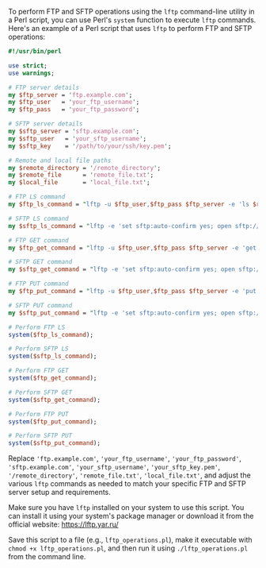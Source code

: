 To perform FTP and SFTP operations using the `lftp` command-line utility in a Perl script, you can use Perl's `system` function to execute `lftp` commands. Here's an example of a Perl script that uses `lftp` to perform FTP and SFTP operations:

```perl
#!/usr/bin/perl

use strict;
use warnings;

# FTP server details
my $ftp_server = 'ftp.example.com';
my $ftp_user   = 'your_ftp_username';
my $ftp_pass   = 'your_ftp_password';

# SFTP server details
my $sftp_server = 'sftp.example.com';
my $sftp_user   = 'your_sftp_username';
my $sftp_key    = '/path/to/your/ssh/key.pem';

# Remote and local file paths
my $remote_directory = '/remote_directory';
my $remote_file      = 'remote_file.txt';
my $local_file       = 'local_file.txt';

# FTP LS command
my $ftp_ls_command = "lftp -u $ftp_user,$ftp_pass $ftp_server -e 'ls $remote_directory'";

# SFTP LS command
my $sftp_ls_command = "lftp -e 'set sftp:auto-confirm yes; open sftp://$sftp_user:$sftp_key\@$sftp_server; cd $remote_directory; ls'";

# FTP GET command
my $ftp_get_command = "lftp -u $ftp_user,$ftp_pass $ftp_server -e 'get $remote_directory/$remote_file -o $local_file'";

# SFTP GET command
my $sftp_get_command = "lftp -e 'set sftp:auto-confirm yes; open sftp://$sftp_user:$sftp_key\@$sftp_server; cd $remote_directory; get $remote_file -o $local_file'";

# FTP PUT command
my $ftp_put_command = "lftp -u $ftp_user,$ftp_pass $ftp_server -e 'put $local_file -o $remote_directory/$remote_file'";

# SFTP PUT command
my $sftp_put_command = "lftp -e 'set sftp:auto-confirm yes; open sftp://$sftp_user:$sftp_key\@$sftp_server; cd $remote_directory; put $local_file -o $remote_directory/$remote_file'";

# Perform FTP LS
system($ftp_ls_command);

# Perform SFTP LS
system($sftp_ls_command);

# Perform FTP GET
system($ftp_get_command);

# Perform SFTP GET
system($sftp_get_command);

# Perform FTP PUT
system($ftp_put_command);

# Perform SFTP PUT
system($sftp_put_command);
```

Replace `'ftp.example.com'`, `'your_ftp_username'`, `'your_ftp_password'`, `'sftp.example.com'`, `'your_sftp_username'`, `'your_sftp_key.pem'`, `'/remote_directory'`, `'remote_file.txt'`, `'local_file.txt'`, and adjust the various `lftp` commands as needed to match your specific FTP and SFTP server setup and requirements.

Make sure you have `lftp` installed on your system to use this script. You can install it using your system's package manager or download it from the official website: https://lftp.yar.ru/

Save this script to a file (e.g., `lftp_operations.pl`), make it executable with `chmod +x lftp_operations.pl`, and then run it using `./lftp_operations.pl` from the command line.